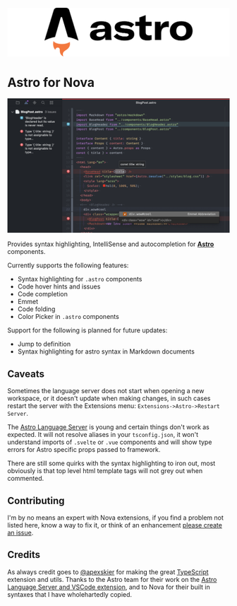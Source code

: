 ![](https://raw.githubusercontent.com/sciencefidelity/Nova-Astro/main/images/banner.png)

# Astro for Nova

![](https://raw.githubusercontent.com/sciencefidelity/Nova-Astro/main/images/screenshot-2.png)

Provides syntax highlighting, IntelliSense and autocompletion for **[Astro](https://astro.build)** components.

Currently supports the following features:

- Syntax highlighting for `.astro` components
- Code hover hints and issues
- Code completion
- Emmet
- Code folding
- Color Picker in `.astro` components

Support for the following is planned for future updates:

- Jump to definition
- Syntax highlighting for astro syntax in Markdown documents

## Caveats

Sometimes the language server does not start when opening a new workspace, or it doesn't update when making changes, in such cases restart the server with the Extensions menu:  `Extensions->Astro->Restart Server`.

The [Astro Language Server](https://github.com/withastro/language-tools) is young and certain things don't work as expected. It will not resolve aliases in your `tsconfig.json`, it won't understand imports of `.svelte` or `.vue` components and will show type errors for Astro specific props passed to framework.

There are still some quirks with the syntax highlighting to iron out, most obviously is that top level html template tags will not grey out when commented.

## Contributing

I'm by no means an expert with Nova extensions, if you find a problem not listed here, know a way to fix it, or think of an enhancement [please create an issue](https://github.com/sciencefidelity/Nova-Astro/issues/new/choose).

## Credits

As always credit goes to [@apexskier](https://github.com/apexskier) for making the great [TypeScript](https://github.com/apexskier/nova-typescript) extension and utils. Thanks to the Astro team for their work on the [Astro Language Server and VSCode extension](https://github.com/withastro/language-tools), and to Nova for their built in syntaxes that I have wholehartedly copied.
